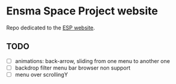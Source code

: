 # Ensma Space Project website

Repo dedicated to the [ESP website](https://esp.ensma.fr/).

## TODO
- [ ] animations: back-arrow, sliding from one menu to another one
- [ ] backdrop filter menu bar browser non support
- [ ] menu over scrollingY